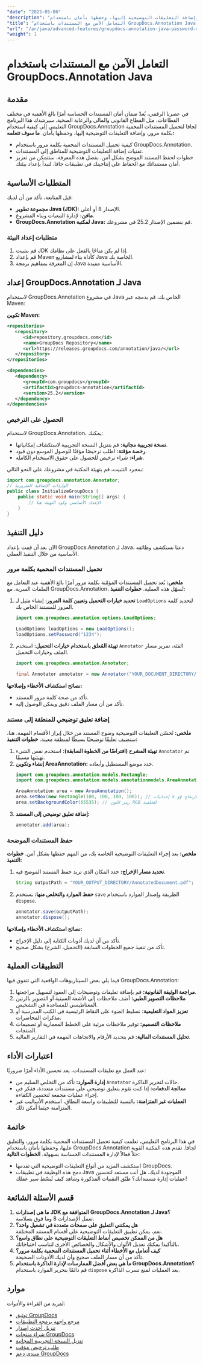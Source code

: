 ```yaml
---
"date": "2025-05-06"
"description": "تعرّف على كيفية تحميل المستندات المحمية بكلمة مرور، وإضافة التعليقات التوضيحية إليها، وحفظها بأمان باستخدام GroupDocs.Annotation لجافا. عزّز أمان مستنداتك في تطبيقات جافا."
"title": "التعامل الآمن مع المستندات باستخدام GroupDocs.Annotation Java - تحميل وتعليق المستندات المحمية بكلمة مرور"
"url": "/ar/java/advanced-features/groupdocs-annotation-java-password-documents/"
"weight": 1
---
```


# التعامل الآمن مع المستندات باستخدام GroupDocs.Annotation Java
## مقدمة
في عصرنا الرقمي، يُعدّ ضمان أمان المستندات الحساسة أمرًا بالغ الأهمية في مختلف القطاعات، مثل القطاع القانوني والمالي والرعاية الصحية. سيرشدك هذا البرنامج التعليمي إلى كيفية استخدام GroupDocs.Annotation لجافا لتحميل المستندات المحمية بكلمة مرور، وإضافة التعليقات التوضيحية إليها، وحفظها بأمان.
**ما سوف تتعلمه:**
- كيفية تحميل المستندات المحمية بكلمة مرور باستخدام GroupDocs.Annotation.
- تقنيات إضافة التعليقات التوضيحية للمناطق إلى المستندات.
- خطوات لحفظ المستند الموضح بشكل آمن.
بفضل هذه المعرفة، ستتمكن من تعزيز أمان مستنداتك مع الحفاظ على إنتاجيتك في تطبيقات جافا. لنبدأ بإعداد بيئتك.

## المتطلبات الأساسية
قبل المتابعة، تأكد من أن لديك:
- **مجموعة تطوير Java (JDK):** الإصدار 8 أو أعلى.
- **مافن:** لإدارة التبعيات وبناء المشروع.
- **GroupDocs.Annotation لمكتبة Java:** قم بتضمين الإصدار 25.2 في مشروعك.

### متطلبات إعداد البيئة
1. قم بتثبيت JDK إذا لم يكن متاحًا بالفعل على نظامك.
2. قم بإعداد Maven كأداة بناء لمشاريع Java الخاصة بك.
3. إن المعرفة بمفاهيم برمجة Java الأساسية مفيدة.

## إعداد GroupDocs.Annotation لـ Java
لاستخدام GroupDocs.Annotation في مشروع Java الخاص بك، قم بدمجه عبر Maven:

**تكوين Maven:**
```xml
<repositories>
   <repository>
      <id>repository.groupdocs.com</id>
      <name>GroupDocs Repository</name>
      <url>https://releases.groupdocs.com/annotation/java/</url>
   </repository>
</repositories>

<dependencies>
   <dependency>
      <groupId>com.groupdocs</groupId>
      <artifactId>groupdocs-annotation</artifactId>
      <version>25.2</version>
   </dependency>
</dependencies>
```
### الحصول على الترخيص
لاستخدام GroupDocs.Annotation، يمكنك:
- **نسخة تجريبية مجانية:** قم بتنزيل النسخة التجريبية لاستكشاف إمكانياتها.
- **رخصة مؤقتة:** اطلب ترخيصًا مؤقتًا للوصول الموسع دون قيود.
- **شراء:** شراء ترخيص للحصول على حقوق الاستخدام الكاملة.

بمجرد التثبيت، قم بتهيئة المكتبة في مشروعك على النحو التالي:
```java
import com.groupdocs.annotation.Annotator;
// الواردات الإضافية الضرورية
public class InitializeGroupDocs {
    public static void main(String[] args) {
        // الإعداد الأساسي وكود التهيئة هنا
    }
}
```
## دليل التنفيذ
الآن بعد أن قمت بإعداد GroupDocs.Annotation لـ Java، دعنا نستكشف وظائفه الأساسية من خلال التنفيذ العملي.
### تحميل المستندات المحمية بكلمة مرور
**ملخص:**
يُعد تحميل المستندات المؤمّنة بكلمة مرور أمرًا بالغ الأهمية عند التعامل مع الملفات السرية. مع GroupDocs.Annotation، تُسهّل هذه العملية.
**خطوات التنفيذ:**
1. **تحديد خيارات التحميل وتعيين كلمة المرور:**
   إنشاء مثيل لـ `LoadOptions` لتحديد كلمة المرور للمستند الخاص بك.
   ```java
   import com.groupdocs.annotation.options.LoadOptions;

   LoadOptions loadOptions = new LoadOptions();
   loadOptions.setPassword("1234");
   ```
2. **تهيئة المُعلق باستخدام خيارات التحميل:**
   استخدم `Annotator` الفئة، تمرير مسار الملف وخيارات التحميل.
   ```java
   import com.groupdocs.annotation.Annotator;

   final Annotator annotator = new Annotator("YOUR_DOCUMENT_DIRECTORY/InputProtected.pdf", loadOptions);
   ```
**نصائح استكشاف الأخطاء وإصلاحها:**
- تأكد من صحة كلمة مرور المستند.
- تأكد من أن مسار الملف دقيق ويمكن الوصول إليه.
### إضافة تعليق توضيحي للمنطقة إلى مستند
**ملخص:**
تُحسّن التعليقات التوضيحية وضوح المستند من خلال إبراز الأقسام المهمة. هنا، سنضيف تعليقًا توضيحيًا بسيطًا لمنطقة معينة.
**خطوات التنفيذ:**
1. **تهيئة المشرح (افتراضًا من الخطوة السابقة):**
   استخدم نفس الشيء `Annotator` تم تهيئتها مسبقًا.
2. **إنشاء وتكوين AreaAnnotation:**
   حدد موضع المستطيل وأبعاده.
   ```java
   import com.groupdocs.annotation.models.Rectangle;
   import com.groupdocs.annotation.models.annotationmodels.AreaAnnotation;

   AreaAnnotation area = new AreaAnnotation();
   area.setBox(new Rectangle(100, 100, 100, 100)); // إحداثيات x وy مع العرض والارتفاع
   area.setBackgroundColor(65535); // رمز اللون RGB للخلفية
   ```
3. **إضافة تعليق توضيحي إلى المستند:**
   ```java
   annotator.add(area);
   ```
### حفظ المستندات الموضحة
**ملخص:**
بعد إجراء التعليقات التوضيحية الخاصة بك، من المهم حفظها بشكل آمن.
**خطوات التنفيذ:**
1. **تحديد مسار الإخراج:**
   حدد المكان الذي تريد حفظ المستند الموضح فيه.
   ```java
   String outputPath = "YOUR_OUTPUT_DIRECTORY/AnnotatedDocument.pdf";
   ```
2. **حفظ الموارد والتخلص منها:**
   يستخدم `save` الطريقة وإصدار الموارد باستخدام `dispose`.
   ```java
   annotator.save(outputPath);
   annotator.dispose();
   ```
**نصائح استكشاف الأخطاء وإصلاحها:**
- تأكد من أن لديك أذونات الكتابة إلى دليل الإخراج.
- تأكد من تنفيذ جميع الخطوات السابقة (التحميل، الشرح) بشكل صحيح.
## التطبيقات العملية
فيما يلي بعض السيناريوهات الواقعية التي تتفوق فيها GroupDocs.Annotation:
1. **مراجعة الوثيقة القانونية:** قم بإضافة تعليقات وتوضيحات إلى العقود لتسهيل مراجعتها.
2. **ملاحظات التصوير الطبي:** أضف ملاحظات إلى الأشعة السينية أو التصوير بالرنين المغناطيسي للمساعدة في التشخيص.
3. **تعزيز المواد التعليمية:** تسليط الضوء على النقاط الرئيسية في الكتب المدرسية أو مذكرات المحاضرات.
4. **ملاحظات التصميم:** توفير ملاحظات مرئية على الخطط المعمارية أو تصميمات المنتجات.
5. **تحليل المستندات المالية:** قم بتحديد الأرقام والاتجاهات المهمة في التقارير المالية.
## اعتبارات الأداء
عند العمل مع تعليقات المستندات، يعد تحسين الأداء أمرًا ضروريًا:
- **إدارة الموارد:** تأكد من التخلص السليم من `Annotator` حالات لتحرير الذاكرة.
- **معالجة الدفعات:** إذا كنت تقوم بتعليق توضيحي على مستندات متعددة، ففكر في إجراء عمليات مجمعة لتحسين الكفاءة.
- **العمليات غير المتزامنة:** بالنسبة للتطبيقات واسعة النطاق، استخدم الأساليب غير المتزامنة حيثما أمكن ذلك.
## خاتمة
في هذا البرنامج التعليمي، تعلمت كيفية تحميل المستندات المحمية بكلمة مرور، والتعليق عليها، وحفظها بأمان باستخدام GroupDocs.Annotation لجافا. تقدم هذه المكتبة القوية حلاً فعالاً لإدارة المستندات الحساسة بسهولة.
**الخطوات التالية:**
- استكشف المزيد من أنواع التعليقات التوضيحية التي تقدمها GroupDocs.
- دمج هذه الوظيفة في تطبيقات Java الموجودة لديك.
هل أنت مستعد لتحسين عمليات إدارة مستنداتك؟ طبّق التقنيات المذكورة وشاهد كيف تُبسّط سير عملك!
## قسم الأسئلة الشائعة
1. **ما هي إصدارات JDK المتوافقة مع GroupDocs.Annotation لـ Java؟**  
   تعمل الإصدارات 8 وما فوق بسلاسة.
2. **هل يمكنني التعليق على صفحات متعددة في تشغيل واحد؟**  
   نعم، يمكن تطبيق التعليقات التوضيحية على أقسام المستند المختلفة.
3. **هل من الممكن تخصيص أنماط التعليقات التوضيحية على نطاق واسع؟**  
   بالتأكيد! يمكنك تعديل الألوان والأشكال والخصائص الأخرى لتناسب احتياجاتك.
4. **كيف أتعامل مع الأخطاء أثناء تحميل المستندات المحمية بكلمة مرور؟**  
   تأكد من أن مسار الملف صحيح وأن لديك الأذونات الصحيحة.
5. **ما هي بعض أفضل الممارسات لإدارة الذاكرة باستخدام GroupDocs.Annotation؟**  
   قم دائمًا بتحرير الموارد باستخدام `dispose` بعد العمليات لمنع تسرب الذاكرة.
## موارد
لمزيد من القراءة والأدوات:
- [توثيق GroupDocs](https://docs.groupdocs.com/annotation/java/)  
- [مرجع واجهة برمجة التطبيقات](https://reference.groupdocs.com/annotation/java/)  
- [تنزيل أحدث إصدار](https://releases.groupdocs.com/annotation/java/)  
- [شراء منتجات GroupDocs](https://purchase.groupdocs.com/buy)  
- [تنزيل النسخة التجريبية المجانية](https://releases.groupdocs.com/annotation/java/)  
- [طلب ترخيص مؤقت](https://purchase.groupdocs.com/temporary-license/)  
- [منتدى دعم GroupDocs](https://forum.groupdocs.com/c/annotation/)